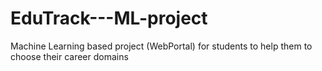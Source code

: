 # EduTrack---ML-project
Machine Learning based project (WebPortal) for students to help them to choose their career domains
